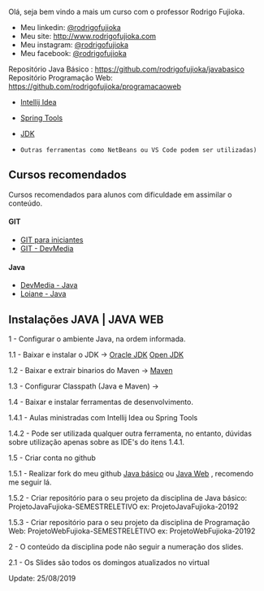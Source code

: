 Olá, seja bem vindo a mais um curso com o professor Rodrigo Fujioka. 

* Meu linkedin: [@rodrigofujioka](https://www.linkedin.com/in/rodrigofujioka/)
* Meu site: http://www.rodrigofujioka.com
* Meu instagram: [@rodrigofujioka](https://www.instagram.com/rodrigofujioka) 
* Meu facebook: [@rodrigofujioka](https://www.facebook.com/rodrigofujioka)

Repositório Java Básico : https://github.com/rodrigofujioka/javabasico
Repositório Programação Web: https://github.com/rodrigofujioka/programacaoweb 


- [Intellij Idea](https://www.jetbrains.com/idea/) 
- [Spring Tools](https://spring.io/tools)  
- [JDK](https://jdk.java.net/java-se-ri/11)

- ```Outras ferramentas como NetBeans ou VS Code podem ser utilizadas)```

## Cursos recomendados

Cursos recomendados para alunos com dificuldade em assimilar o conteúdo. 

#### GIT
- [GIT para iniciantes](https://www.udemy.com/git-e-github-para-iniciantes/)
- [GIT - DevMedia](https://www.devmedia.com.br/guia/git-e-github/37585)

#### Java
- [DevMedia - Java](https://www.devmedia.com.br/guia/programador-java/37809)
- [Loiane - Java](https://loiane.training/curso/java-basico)


## Instalações  JAVA | JAVA WEB


1 - Configurar o ambiente Java, na ordem informada. 

1.1 - Baixar e instalar o JDK  -> 
         [Oracle JDK](https://www.oracle.com/technetwork/pt/java/javase/downloads/index.html)
         [Open JDK](https://openjdk.java.net/install/index.html)

1.2 - Baixar e extrair binarios do Maven -> 
         [Maven](https://maven.apache.org/download.cgi)
         
1.3 - Configurar Classpath (Java e Maven) -> 

1.4 - Baixar e instalar ferramentas de desenvolvimento. 

1.4.1 - Aulas ministradas com Intellij Idea ou Spring Tools 

1.4.2 - Pode ser utilizada qualquer outra ferramenta, no entanto, dúvidas sobre 
utilização apenas sobre as IDE's do itens 1.4.1.

1.5 - Criar conta no github 

1.5.1 - Realizar fork do meu github [Java básico](https://github.com/rodrigofujioka/javabasico) ou [Java Web](https://github.com/rodrigofujioka/programacaoweb)  , recomendo me seguir lá. 

1.5.2 - Criar repositório para o seu projeto da disciplina de Java básico:  ProjetoJavaFujioka-SEMESTRELETIVO ex: ProjetoJavaFujioka-20192

1.5.3 - Criar repositório para o seu projeto da disciplina de Programação Web:  ProjetoWebFujioka-SEMESTRELETIVO ex: ProjetoWebFujioka-20192

2 - O conteúdo da disciplina pode não seguir a numeração dos slides. 

2.1 - Os Slides são todos os domingos atualizados no virtual 

Update: 25/08/2019



